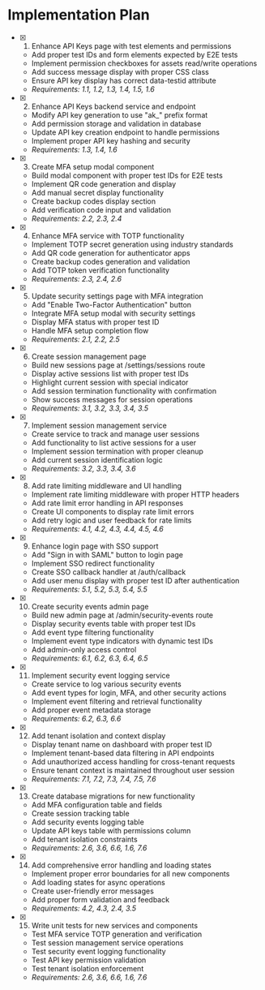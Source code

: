 # Implementation Plan

- [x] 1. Enhance API Keys page with test elements and permissions


  - Add proper test IDs and form elements expected by E2E tests
  - Implement permission checkboxes for assets read/write operations
  - Add success message display with proper CSS class
  - Ensure API key display has correct data-testid attribute
  - _Requirements: 1.1, 1.2, 1.3, 1.4, 1.5, 1.6_

- [x] 2. Enhance API Keys backend service and endpoint


  - Modify API key generation to use "ak_" prefix format
  - Add permission storage and validation in database
  - Update API key creation endpoint to handle permissions
  - Implement proper API key hashing and security
  - _Requirements: 1.3, 1.4, 1.6_

- [x] 3. Create MFA setup modal component


  - Build modal component with proper test IDs for E2E tests
  - Implement QR code generation and display
  - Add manual secret display functionality
  - Create backup codes display section
  - Add verification code input and validation
  - _Requirements: 2.2, 2.3, 2.4_

- [x] 4. Enhance MFA service with TOTP functionality

  - Implement TOTP secret generation using industry standards
  - Add QR code generation for authenticator apps
  - Create backup codes generation and validation
  - Add TOTP token verification functionality
  - _Requirements: 2.3, 2.4, 2.6_

- [x] 5. Update security settings page with MFA integration

  - Add "Enable Two-Factor Authentication" button
  - Integrate MFA setup modal with security settings
  - Display MFA status with proper test ID
  - Handle MFA setup completion flow
  - _Requirements: 2.1, 2.2, 2.5_

- [x] 6. Create session management page




  - Build new sessions page at /settings/sessions route
  - Display active sessions list with proper test IDs
  - Highlight current session with special indicator
  - Add session termination functionality with confirmation
  - Show success messages for session operations
  - _Requirements: 3.1, 3.2, 3.3, 3.4, 3.5_

- [x] 7. Implement session management service



  - Create service to track and manage user sessions
  - Add functionality to list active sessions for a user
  - Implement session termination with proper cleanup
  - Add current session identification logic
  - _Requirements: 3.2, 3.3, 3.4, 3.6_

- [x] 8. Add rate limiting middleware and UI handling


  - Implement rate limiting middleware with proper HTTP headers
  - Add rate limit error handling in API responses
  - Create UI components to display rate limit errors
  - Add retry logic and user feedback for rate limits
  - _Requirements: 4.1, 4.2, 4.3, 4.4, 4.5, 4.6_

- [x] 9. Enhance login page with SSO support








  - Add "Sign in with SAML" button to login page
  - Implement SSO redirect functionality
  - Create SSO callback handler at /auth/callback
  - Add user menu display with proper test ID after authentication
  - _Requirements: 5.1, 5.2, 5.3, 5.4, 5.5_

- [x] 10. Create security events admin page





  - Build new admin page at /admin/security-events route
  - Display security events table with proper test IDs
  - Add event type filtering functionality
  - Implement event type indicators with dynamic test IDs
  - Add admin-only access control
  - _Requirements: 6.1, 6.2, 6.3, 6.4, 6.5_

- [x] 11. Implement security event logging service




  - Create service to log various security events
  - Add event types for login, MFA, and other security actions
  - Implement event filtering and retrieval functionality
  - Add proper event metadata storage
  - _Requirements: 6.2, 6.3, 6.6_

- [x] 12. Add tenant isolation and context display





  - Display tenant name on dashboard with proper test ID
  - Implement tenant-based data filtering in API endpoints
  - Add unauthorized access handling for cross-tenant requests
  - Ensure tenant context is maintained throughout user session
  - _Requirements: 7.1, 7.2, 7.3, 7.4, 7.5, 7.6_

- [x] 13. Create database migrations for new functionality








  - Add MFA configuration table and fields
  - Create session tracking table
  - Add security events logging table
  - Update API keys table with permissions column
  - Add tenant isolation constraints
  - _Requirements: 2.6, 3.6, 6.6, 1.6, 7.6_




- [x] 14. Add comprehensive error handling and loading states





  - Implement proper error boundaries for all new components
  - Add loading states for async operations
  - Create user-friendly error messages
  - Add proper form validation and feedback
  - _Requirements: 4.2, 4.3, 2.4, 3.5_

- [x] 15. Write unit tests for new services and components





  - Test MFA service TOTP generation and verification
  - Test session management service operations
  - Test security event logging functionality
  - Test API key permission validation
  - Test tenant isolation enforcement
  - _Requirements: 2.6, 3.6, 6.6, 1.6, 7.6_